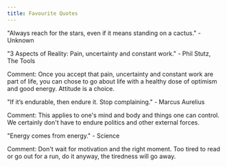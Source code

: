 ```yaml
---
title: Favourite Quotes
---
```


<p class="my-4"><quote class="italic">"Always reach for the stars, even if it means standing on a cactus."</quote><span> - Unknown</span></p>

<p class="my-4"><quote class="italic">"3 Aspects of Reality: Pain, uncertainty and constant work."</quote><span> - Phil Stutz, The Tools</span></p>

<p class="my-4"><span class="font-bold">Comment</span>: Once you accept that pain, uncertainty and constant work are part of life, you can chose to go about life with a healthy dose of optimism and good energy. Attitude is a choice.</p>

<p class="my-4"><quote class="italic">"If it’s endurable, then endure it. Stop complaining."</quote><span> - Marcus Aurelius</span></p>

<p class="my-4"><span class="font-bold">Comment</span>: This applies to one's mind and body and things one can control. We certainly don't have to endure politics and other external forces.</p>

<p class="my-4"><quote class="italic">"Energy comes from energy."</quote><span> - Science</span></p>

<p class="my-4"><span class="font-bold">Comment</span>: Don't wait for motivation and the right moment. Too tired to read or go out for a run, do it anyway, the tiredness will go away.</p>